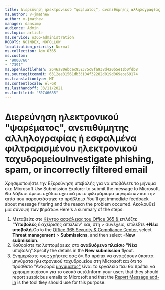 ```yaml
---
title: Διερεύνηση ηλεκτρονικού "ψαρέματος", ανεπιθύμητης αλληλογραφίας ή εσφαλμένα φιλτραρισμένου ηλεκτρονικού ταχυδρομείου
ms.author: v-jmathew
author: v-jmathew
manager: dansimp
audience: Admin
ms.topic: article
ms.service: o365-administration
ROBOTS: NOINDEX, NOFOLLOW
localization_priority: Normal
ms.collection: Adm_O365
ms.custom:
- "9000760"
- "7391"
ms.openlocfilehash: 2646a80ebcec959375c8fa938d420b5e11b0fdb8
ms.sourcegitcommit: 6312ee31561db36104f32282d019d069ede69174
ms.translationtype: MT
ms.contentlocale: el-GR
ms.lasthandoff: 03/11/2021
ms.locfileid: "50746685"
---
```

# <a name="investigate-phishing-spam-or-incorrectly-filtered-email"></a><span data-ttu-id="92ffa-102">Διερεύνηση ηλεκτρονικού "ψαρέματος", ανεπιθύμητης αλληλογραφίας ή εσφαλμένα φιλτραρισμένου ηλεκτρονικού ταχυδρομείου</span><span class="sxs-lookup"><span data-stu-id="92ffa-102">Investigate phishing, spam, or incorrectly filtered email</span></span>

<span data-ttu-id="92ffa-103">Χρησιμοποιήστε την Εξερεύνηση υποβολής για να υποβάλετε το μήνυμα στη Microsoft.</span><span class="sxs-lookup"><span data-stu-id="92ffa-103">Use Submission Explorer to submit the message to Microsoft.</span></span> <span data-ttu-id="92ffa-104">Θα λάβετε άμεσα σχόλια σχετικά με το φιλτράρισμα μηνυμάτων και την αιτία που παρουσιάστηκε το πρόβλημα.</span><span class="sxs-lookup"><span data-stu-id="92ffa-104">You'll get immediate feedback about message filtering and the reason the problem occurred.</span></span> <span data-ttu-id="92ffa-105">Ακολουθεί μια σύνοψη των βημάτων:</span><span class="sxs-lookup"><span data-stu-id="92ffa-105">Here's a summary of the steps:</span></span>

1. <span data-ttu-id="92ffa-106">Μεταβείτε στο [Κέντρο ασφάλειας του Office 365 &,](https://go.microsoft.com/fwlink/p/?linkid=2077143)επιλέξτε **"Υποβολές** διαχείρισης απειλών" και, στη  >  συνέχεια, επιλέξτε **+Νέα υποβολή.**</span><span class="sxs-lookup"><span data-stu-id="92ffa-106">Go to the [Office 365 Security & Compliance Center](https://go.microsoft.com/fwlink/p/?linkid=2077143), select **Threat management** > **Submissions**, and then select **+New submission**.</span></span>
2. <span data-ttu-id="92ffa-107">Καθορίστε τις λεπτομέρειες στο **αναδυόμενο πλαίσιο "Νέα** υποβολή".</span><span class="sxs-lookup"><span data-stu-id="92ffa-107">Specify the details in the **New submission** flyout.</span></span>
3. <span data-ttu-id="92ffa-108">Ενημερώστε τους χρήστες σας ότι θα πρέπει να αναφέρουν ύποπτα μηνύματα ηλεκτρονικού ταχυδρομείου στη Microsoft και ότι το πρόσθετο "Αναφορά [μηνύματος"](https://go.microsoft.com/fwlink/?linkid=2092385) είναι το εργαλείο που θα πρέπει να χρησιμοποιήσουν για το σκοπό αυτό.</span><span class="sxs-lookup"><span data-stu-id="92ffa-108">Inform your users that they should report suspicious emails to Microsoft and that the [Report Message add-in](https://go.microsoft.com/fwlink/?linkid=2092385) is the tool they should use for this purpose.</span></span>
